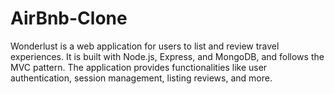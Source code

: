 ﻿# AirBnb-Clone
Wonderlust is a web application for users to list and review travel experiences. It is built with Node.js, Express, and MongoDB, and follows the MVC pattern. The application provides functionalities like user authentication, session management, listing reviews, and more.

